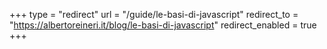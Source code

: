 +++
type = "redirect"
url = "/guide/le-basi-di-javascript"
redirect_to = "https://albertoreineri.it/blog/le-basi-di-javascript"
redirect_enabled = true
+++